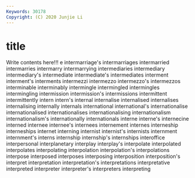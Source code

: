 ```yaml
---
Keywords: 30178
Copyright: (C) 2020 Junjie Li
---
```


# title

Write contents here!!!
e
intermarriage's 
intermarriages 
intermarried 
intermarries 
intermarry 
intermarrying 
intermediaries 
intermediary 
intermediary's 
intermediate
intermediate's 
intermediates 
interment 
interment's 
interments 
intermezzi 
intermezzo 
intermezzo's 
intermezzos 
interminable
interminably 
intermingle 
intermingled 
intermingles 
intermingling 
intermission 
intermission's 
intermissions 
intermittent 
intermittently
intern 
intern's 
internal 
internalise 
internalised 
internalises 
internalising 
internally 
internals 
international
international's 
internationalise 
internationalised 
internationalises 
internationalising 
internationalism 
internationalism's 
internationally 
internationals 
interne
interne's 
internecine 
interned 
internee 
internee's 
internees 
internement 
internes 
interneship 
interneships
internet 
interning 
internist 
internist's 
internists 
internment 
internment's 
interns 
internship 
internship's
internships 
interoffice 
interpersonal 
interplanetary 
interplay 
interplay's 
interpolate 
interpolated 
interpolates 
interpolating
interpolation 
interpolation's 
interpolations 
interpose 
interposed 
interposes 
interposing 
interposition 
interposition's 
interpret
interpretation 
interpretation's 
interpretations 
interpretative 
interpreted 
interpreter 
interpreter's 
interpreters 
interpreting 
